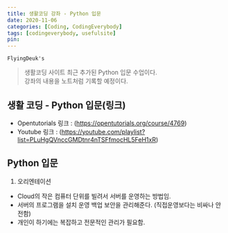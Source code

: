 ```yaml
---
title: 생활코딩 강좌 - Python 입문
date: 2020-11-06
categories: [Coding, CodingEverybody]
tags: [codingeverybody, usefulsite]
pin:
---
```


`FlyingDeuk's`
> 생활코딩 사이트 최근 추가된 Python 입문 수업이다. <br>
강좌의 내용을 노트처럼 기록할 예정이다.

## 생활 코딩 - Python 입문(링크)
- Opentutorials 링크 : (https://opentutorials.org/course/4769)
- Youtube 링크 : (https://youtube.com/playlist?list=PLuHgQVnccGMDtnr4nTSFfmocHL5FeH1xR)

## Python 입문

1. 오리엔테이션
- Cloud의 작은 컴퓨터 단위를 빌려서 서버를 운영하는 방법임.
- 서버의 프로그램을 설치 운영 백업 보안을 관리해준다. (직접운영보다는 비싸나 안전함)
- 개인이 하기에는 복잡하고 전문적인 관리가 필요함.
